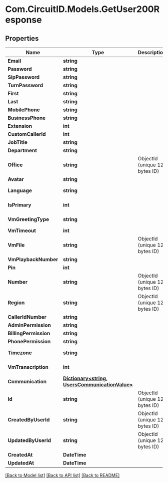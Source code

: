 
# Com.CircuitID.Models.GetUser200Response

## Properties

Name | Type | Description | Notes
------------ | ------------- | ------------- | -------------
**Email** | **string** |  | 
**Password** | **string** |  | 
**SipPassword** | **string** |  | 
**TurnPassword** | **string** |  | [optional] 
**First** | **string** |  | 
**Last** | **string** |  | 
**MobilePhone** | **string** |  | [optional] 
**BusinessPhone** | **string** |  | [optional] 
**Extension** | **int** |  | [optional] 
**CustomCallerId** | **int** |  | [optional] 
**JobTitle** | **string** |  | [optional] 
**Department** | **string** |  | [optional] 
**Office** | **string** | ObjectId (unique 12 bytes ID) | [optional] 
**Avatar** | **string** |  | [optional] 
**Language** | **string** |  | [optional] [default to LanguageEnum.En]
**IsPrimary** | **int** |  | [optional] [default to IsPrimaryEnum.NUMBER_0]
**VmGreetingType** | **string** |  | [optional] [default to VmGreetingTypeEnum.Default]
**VmTimeout** | **int** |  | [optional] [default to 20]
**VmFile** | **string** | ObjectId (unique 12 bytes ID) | [optional] 
**VmPlaybackNumber** | **string** |  | [optional] 
**Pin** | **int** |  | [optional] [default to 1234]
**Number** | **string** | ObjectId (unique 12 bytes ID) | [optional] 
**Region** | **string** | ObjectId (unique 12 bytes ID) | [optional] 
**CallerIdNumber** | **string** |  | [optional] 
**AdminPermission** | **string** |  | [optional] 
**BillingPermission** | **string** |  | [optional] 
**PhonePermission** | **string** |  | [optional] 
**Timezone** | **string** |  | [default to TimezoneEnum.AmericaNewYork]
**VmTranscription** | **int** |  | [optional] [default to VmTranscriptionEnum.NUMBER_0]
**Communication** | [**Dictionary&lt;string, UsersCommunicationValue&gt;**](UsersCommunicationValue.md) |  | [optional] 
**Id** | **string** | ObjectId (unique 12 bytes ID) | [optional] 
**CreatedByUserId** | **string** | ObjectId (unique 12 bytes ID) | [optional] 
**UpdatedByUserId** | **string** | ObjectId (unique 12 bytes ID) | [optional] 
**CreatedAt** | **DateTime** |  | [optional] 
**UpdatedAt** | **DateTime** |  | [optional] 

[[Back to Model list]](../README.md#documentation-for-models)
[[Back to API list]](../README.md#documentation-for-api-endpoints)
[[Back to README]](../README.md)


